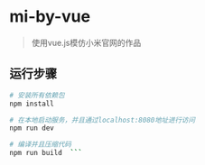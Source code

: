 # mi-by-vue

> 使用vue.js模仿小米官网的作品

## 运行步骤

``` bash
# 安装所有依赖包
npm install

# 在本地启动服务，并且通过localhost:8080地址进行访问
npm run dev

# 编译并且压缩代码
npm run build  ```